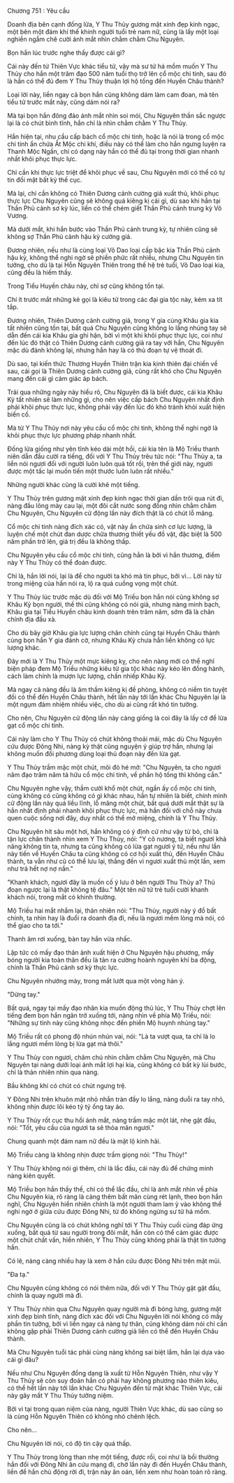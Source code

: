 




Chương 751 : Yêu cầu


Doanh địa bên cạnh đống lửa, Y Thu Thủy gương mặt xinh đẹp kinh ngạc, một bên một đám khí thế khinh người tuổi trẻ nam nữ, cũng là lấy một loại nghiền ngẫm chê cười ánh mắt nhìn chằm chằm Chu Nguyên.

Bọn hắn lúc trước nghe thấy được cái gì?

Cái này đến từ Thiên Vực khác tiểu tử, vậy mà sư tử há mồm muốn Y Thu Thủy cho hắn một trăm đạo 500 năm tuổi thọ trở lên cổ mộc chi tinh, sau đó là hắn có thể đủ đem Y Thu Thủy thuận lợi hộ tống đến Huyền Châu thành?

Loại lời này, liền ngay cả bọn hắn cũng không dám làm cam đoan, mà tên tiểu tử trước mắt này, cũng dám nói ra?

Mà tại bọn hắn đông đảo ánh mắt nhìn soi mói, Chu Nguyên thần sắc ngược lại là có chút bình tĩnh, hắn chỉ là nhìn chằm chằm Y Thu Thủy.

Hắn hiện tại, nhu cầu cấp bách cổ mộc chi tinh, hoặc là nói là trong cổ mộc chi tinh ẩn chứa Ất Mộc chi khí, điều này có thể làm cho hắn ngưng luyện ra Thanh Mộc Ngấn, chỉ có dạng này hắn có thể đủ tại trong thời gian nhanh nhất khôi phục thực lực.

Chỉ cần khi thực lực triệt để khôi phục về sau, Chu Nguyên mới có thể có tự tin đối mặt bất kỳ thế cục.

Mà lại, chỉ cần không có Thiên Dương cảnh cường giả xuất thủ, khôi phục thực lực Chu Nguyên cũng sẽ không quá kiêng kị cái gì, dù sao khi hắn tại Thần Phủ cảnh sơ kỳ lúc, liền có thể chém giết Thần Phủ cảnh trung kỳ Võ Vương.

Mà dưới mắt, khi hắn bước vào Thần Phủ cảnh trung kỳ, tự nhiên cũng sẽ không sợ Thần Phủ cảnh hậu kỳ cường giả.

Đương nhiên, nếu như là cùng loại Võ Dao loại cấp bậc kia Thần Phủ cảnh hậu kỳ, không thể nghi ngờ sẽ phiền phức rất nhiều, nhưng Chu Nguyên tin tưởng, cho dù là tại Hỗn Nguyên Thiên trong thế hệ trẻ tuổi, Võ Dao loại kia, cũng đều là hiếm thấy.

Trong Tiểu Huyền châu này, chỉ sợ cũng không tồn tại.

Chí ít trước mắt những kẻ gọi là kiêu tử trong các đại gia tộc này, kém xa tít tắp.

Đương nhiên, Thiên Dương cảnh cường giả, trong Y gia cùng Khâu gia kia tất nhiên cũng tồn tại, bất quá Chu Nguyên cũng không lo lắng nhúng tay sẽ dẫn đến cái kia Khâu gia ghi hận, bởi vì một khi khôi phục thực lực, coi như đến lúc đó thật có Thiên Dương cảnh cường giả ra tay với hắn, Chu Nguyên mặc dù đánh không lại, nhưng hắn hay là có thủ đoạn tự vệ thoát đi.

Dù sao, tại kiến thức Thương Huyền Thiên trận kia kinh thiên đại chiến về sau, cái gọi là Thiên Dương cảnh cường giả, cũng rất khó cho Chu Nguyên mang đến cái gì cảm giác áp bách.

Trải qua những ngày này hiểu rõ, Chu Nguyên đã là biết được, cái kia Khâu Kỷ tất nhiên sẽ làm những gì, cho nên việc cấp bách Chu Nguyên nhất định phải khôi phục thực lực, không phải vậy đến lúc đó khó tránh khỏi xuất hiện biến cố.

Mà từ Y Thu Thủy nơi này yêu cầu cổ mộc chi tinh, không thể nghi ngờ là khôi phục thực lực phương pháp nhanh nhất.

Đống lửa giống như yên tĩnh kéo dài một hồi, cái kia tên là Mộ Triều thanh niên dẫn đầu cười ra tiếng, đối với Y Thu Thủy trêu tức nói: "Thu Thủy a, ta liền nói ngươi đối với người luôn luôn quá tốt rồi, trên thế giới này, người được một tấc lại muốn tiến một thước luôn luôn rất nhiều."

Những người khác cũng là cười khẽ một tiếng.

Y Thu Thủy trên gương mặt xinh đẹp kinh ngạc thời gian dần trôi qua rút đi, nàng đầu lông mày cau lại, một đôi cắt nước song đồng nhìn chằm chằm Chu Nguyên, Chu Nguyên cử động lần này đích thật là có chút lỗ mãng.

Cổ mộc chi tinh nàng đích xác có, vật này ẩn chứa sinh cơ lực lượng, là luyện chế một chút đan dược chữa thương thiết yếu đồ vật, đặc biệt là 500 năm phần trở lên, giá trị đều là không thấp.

Chu Nguyên yêu cầu cổ mộc chi tinh, cũng hẳn là bởi vì hắn thương, điểm này Y Thu Thủy có thể đoán được.

Chỉ là, hắn lời nói, lại là để cho người ta khó mà tin phục, bởi vì... Lời này từ trong miệng của hắn nói ra, lộ ra quá cuồng vọng một chút.

Y Thu Thủy lúc trước mặc dù đối với Mộ Triều bọn hắn nói cũng không sợ Khâu Kỷ bọn người, thế thì cũng không có nói giả, nhưng nàng minh bạch, Khâu gia tại Tiểu Huyền châu kinh doanh trên trăm năm, sớm đã là chân chính địa đầu xà.

Cho dù bây giờ Khâu gia lực lượng chân chính cũng tại Huyền Châu thành cùng bọn hắn Y gia đánh cờ, nhưng Khâu Kỷ chưa hẳn liền không có lực lượng khác.

Đây mới là Y Thu Thủy một mực kiêng kỵ, cho nên nàng mới có thể nghĩ biện pháp đem Mộ Triều những kiêu tử gia tộc khác này kéo lên đồng hành, cách làm chính là mượn lực lượng, chấn nhiếp Khâu Kỷ.

Mà ngay cả nàng đều là âm thầm kiêng kị đề phòng, không có niềm tin tuyệt đối có thể đến Huyền Châu thành, hết lần này tới lần khác Chu Nguyên lại là một ngụm đảm nhiệm nhiều việc, cho dù ai cũng rất khó tin tưởng.

Cho nên, Chu Nguyên cử động lần này càng giống là coi đây là lấy cớ để lừa gạt cổ mộc chi tinh.

Cái này làm cho Y Thu Thủy có chút không thoải mái, mặc dù Chu Nguyên cứu được Đông Nhi, nàng kỳ thật cũng nguyện ý giúp trợ hắn, nhưng lại không muốn đối phương dùng loại thủ đoạn này đến lừa gạt.

Y Thu Thủy trầm mặc một chút, môi đỏ hé mở: "Chu Nguyên, ta cho ngươi năm đạo trăm năm tả hữu cổ mộc chi tinh, về phần hộ tống thì không cần."

Chu Nguyên nghe vậy, thầm cười khổ một chút, ngần ấy cổ mộc chi tinh, cùng không có cũng không có gì khác nhau, hắn tự nhiên là biết, chính mình cử động lần này quá liều lĩnh, lỗ mãng một chút, bất quá dưới mắt thật sự là hắn nhất định phải nhanh khôi phục thực lực, mà hắn đối với chỗ này chưa quen cuộc sống nơi đây, duy nhất có thể mở miệng, chính là Y Thu Thủy.

Chu Nguyên hít sâu một hơi, hắn không có ý định cứ như vậy từ bỏ, chỉ là tận lực chân thành nhìn xem Y Thu Thủy, nói: "Y cô nương, ta biết ngươi khả năng không tin ta, nhưng ta cũng không có lừa gạt ngươi ý tứ, nếu như lần này tiến về Huyền Châu ta cũng không có cơ hội xuất thủ, đến Huyền Châu thành, ta vẫn như cũ có thể lưu lại, thẳng đến vì ngươi xuất thủ một lần, xem như trả hết nợ nợ nần."

"Khanh khách, ngươi đây là muốn cố ý lưu ở bên người Thu Thủy a? Thủ đoạn ngược lại là thật không tệ đâu." Một tên nữ tử trẻ tuổi cười khanh khách nói, trong mắt có khinh thường.

Mộ Triều hai mắt nhắm lại, thản nhiên nói: "Thu Thủy, người này ý đồ bất chính, ta nhìn hay là đuổi ra doanh địa đi, nếu là ngươi mềm lòng mà nói, có thể giao cho ta tới."

Thanh âm rơi xuống, bàn tay hắn vừa nhấc.

Lập tức có mấy đạo thân ảnh xuất hiện ở Chu Nguyên hậu phương, mấy bóng người kia toàn thân đều là tản ra cường hoành nguyên khí ba động, chính là Thần Phủ cảnh sơ kỳ thực lực.

Chu Nguyên nhướng mày, trong mắt lướt qua một vòng hàn ý.

"Dừng tay."

Bất quá, ngay tại mấy đạo nhân kia muốn động thủ lúc, Y Thu Thủy chợt lên tiếng đem bọn hắn ngăn trở xuống tới, nàng nhìn về phía Mộ Triều, nói: "Những sự tình này cũng không nhọc đến phiền Mộ huynh nhúng tay."

Mộ Triều rất có phong độ nhún nhún vai, nói: "Là ta vượt qua, ta chỉ là lo lắng ngươi mềm lòng bị lừa gạt mà thôi."

Y Thu Thủy con ngươi, chăm chú nhìn chằm chằm Chu Nguyên, mà Chu Nguyên tại nàng dưới loại ánh mắt lợi hại kia, cũng không có bất kỳ lùi bước, chỉ là thản nhiên nhìn qua nàng.

Bầu không khí có chút có chút ngưng trệ.

Y Đông Nhi trên khuôn mặt nhỏ nhắn tràn đầy lo lắng, nàng duỗi ra tay nhỏ, không nhịn được lôi kéo tỷ tỷ ống tay áo.

Y Thu Thủy rốt cục thu hồi ánh mắt, nàng trầm mặc một lát, nhẹ gật đầu, nói: "Tốt, yêu cầu của ngươi ta sẽ thỏa mãn ngươi."

Chung quanh một đám nam nữ đều là mặt lộ kinh hãi.

Mộ Triều càng là không nhịn được trầm giọng nói: "Thu Thủy!"

Y Thu Thủy không nói gì thêm, chỉ là lắc đầu, cái này đủ để chứng minh nàng kiên quyết.

Mộ Triều bọn hắn thấy thế, chỉ có thể lắc đầu, chỉ là ánh mắt nhìn về phía Chu Nguyên kia, rõ ràng là càng thêm bất mãn cùng rét lạnh, theo bọn hắn nghĩ, Chu Nguyên hiển nhiên chính là một người tham lam ỷ vào không thể nghi ngờ ở giữa cứu được Đông Nhi, từ đó không ngừng sư tử há mồm.

Chu Nguyên cũng là có chút không nghĩ tới Y Thu Thủy cuối cùng đáp ứng xuống, bất quá từ sau người trong đôi mắt, hắn còn có thể cảm giác được một chút chất vấn, hiển nhiên, Y Thu Thủy cũng không phải là thật tin tưởng hắn.

Có lẽ, nàng càng nhiều hay là xem ở hắn cứu được Đông Nhi trên mặt mũi.

"Đa tạ."

Chu Nguyên cũng không có nói thêm nữa, đối với Y Thu Thủy gật gật đầu, chính là quay người mà đi.

Y Thu Thủy nhìn qua Chu Nguyên quay người mà đi bóng lưng, gương mặt xinh đẹp bình tĩnh, nàng đích xác đối với Chu Nguyên lời nói không có mấy phần tin tưởng, bởi vì liền ngay cả nàng tự thân, cũng không dám nói chỉ cần không gặp phải Thiên Dương cảnh cường giả liền có thể đến Huyền Châu thành.

Mà Chu Nguyên tuổi tác phải cùng nàng không sai biệt lắm, hắn lại dựa vào cái gì đâu?

Nếu như Chu Nguyên đồng dạng là xuất từ Hỗn Nguyên Thiên, như vậy Y Thu Thủy sẽ còn suy đoán hắn có phải hay không phương nào thiên kiêu, có thể hết lần này tới lần khác Chu Nguyên đến từ mặt khác Thiên Vực, cái này gãy mất Y Thu Thủy tưởng niệm.

Bởi vì tại trong quan niệm của nàng, người Thiên Vực khác, dù sao cũng so là cùng Hỗn Nguyên Thiên có không nhỏ chênh lệch.

Cho nên...

Chu Nguyên lời nói, có độ tin cậy quá thấp.

Y Thu Thủy trong lòng than nhẹ một tiếng, được rồi, coi như là bồi thường hắn đối với Đông Nhi ân cứu mạng đi, chờ lần này đi đến Huyền Châu thành, liền để hắn chủ động rời đi, trận này ân oán, liền xem như hoàn toàn rõ ràng.




